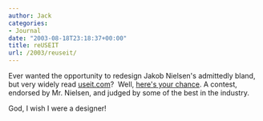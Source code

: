 ```yaml
---
author: Jack
categories:
- Journal
date: "2003-08-18T23:18:37+00:00"
title: reUSEIT
url: /2003/reuseit/
---
```


Ever wanted the opportunity to redesign Jakob Nielsen's admittedly bland, but very widely read [useit.com][1]?&nbsp; Well, [here's your chance][2]. A contest, endorsed by Mr. Nielsen, and judged by some of the best in the industry.

God, I wish I were a designer!

 [1]: http://www.useit.com/
 [2]: http://www.builtforthefuture.com/reuseit/